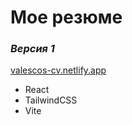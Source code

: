 # Мое резюме
### _Версия 1_
[valescos-cv.netlify.app](https://valescos-cv.netlify.app/)

- React
- TailwindCSS
- Vite
